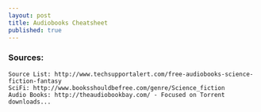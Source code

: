 ```yaml
---
layout: post
title: Audiobooks Cheatsheet
published: true
---
```


### Sources:
    Source List: http://www.techsupportalert.com/free-audiobooks-science-fiction-fantasy
    SciFi: http://www.booksshouldbefree.com/genre/Science_fiction
    Audio Books: http://theaudiobookbay.com/ - Focused on Torrent downloads...
